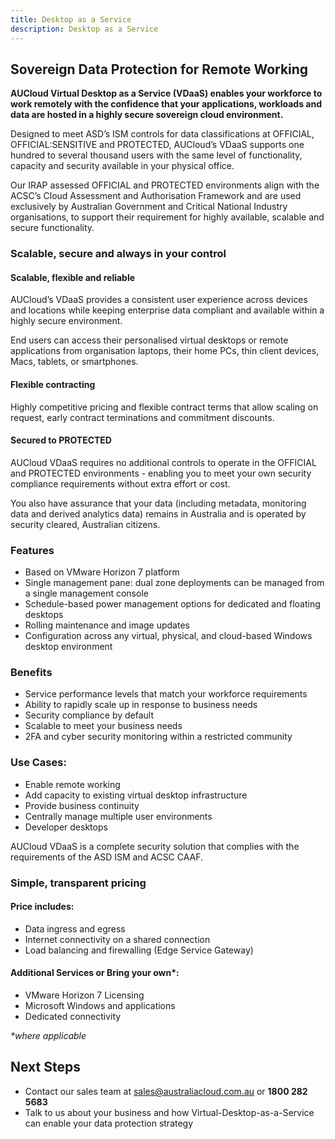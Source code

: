 ```yaml
---
title: Desktop as a Service 
description: Desktop as a Service 
---
```


## Sovereign Data Protection for Remote Working

**AUCloud Virtual Desktop as a Service (VDaaS) enables your workforce to work remotely with the confidence that your applications, workloads and data are hosted in a highly secure sovereign cloud environment.**

Designed to meet ASD’s ISM controls for data classifications at OFFICIAL, OFFICIAL:SENSITIVE and PROTECTED, AUCloud’s
VDaaS supports one hundred to several thousand users with the same level of functionality, capacity and security available in your physical office.

Our IRAP assessed OFFICIAL and PROTECTED environments align with the ACSC’s Cloud Assessment and Authorisation Framework and are used exclusively by Australian Government and Critical National Industry organisations, to support their requirement for highly available, scalable and secure functionality.

### Scalable, secure and always in your control

#### Scalable, flexible and reliable
AUCloud’s VDaaS provides a consistent user experience across devices and locations while keeping enterprise data compliant and available within a highly secure environment.

End users can access their personalised virtual desktops or remote applications from organisation laptops, their home PCs, thin client devices, Macs, tablets, or smartphones.

#### Flexible contracting
Highly competitive pricing and flexible contract terms that allow scaling on request, early contract terminations and commitment discounts.

#### Secured to PROTECTED
AUCloud VDaaS requires no additional controls to operate in the OFFICIAL and PROTECTED environments - enabling you to meet your own security compliance requirements without extra effort or cost.

You also have assurance that your data (including metadata, monitoring data and derived analytics data) remains in Australia and is operated by security cleared, Australian citizens.

### Features
- Based on VMware Horizon 7 platform
- Single management pane: dual zone deployments can be managed from a single management console
- Schedule-based power management options for dedicated and floating desktops
- Rolling maintenance and image updates
- Configuration across any virtual, physical, and cloud-based Windows desktop environment

### Benefits
- Service performance levels that match your workforce requirements
- Ability to rapidly scale up in response to business needs
- Security compliance by default
- Scalable to meet your business needs
- 2FA and cyber security monitoring within a restricted community

### Use Cases:
- Enable remote working
-	Add capacity to existing virtual desktop infrastructure
-	Provide business continuity
-	Centrally manage multiple user environments
-	Developer desktops

AUCloud VDaaS is a complete security solution that complies with the requirements of the ASD ISM and ACSC CAAF.
 
### Simple, transparent pricing
#### Price includes:  
- Data ingress and egress
- Internet connectivity on a shared connection
- Load balancing and firewalling (Edge Service Gateway)

#### Additional Services or Bring your own*:  
- VMware Horizon 7 Licensing
- Microsoft Windows and applications
- Dedicated connectivity

_*where applicable_

## Next Steps
 
- Contact our sales team at [sales@australiacloud.com.au](mailto:sales@australiacloud.com.au) or **1800 282 5683**
- Talk to us about your business and how Virtual-Desktop-as-a-Service can enable your data protection strategy